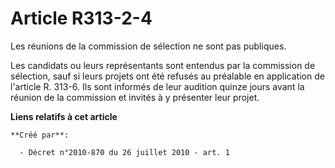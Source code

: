 # Article R313-2-4

Les réunions de la commission de sélection ne sont pas publiques. 

Les candidats ou leurs représentants sont entendus par la commission de sélection, sauf si leurs projets ont été refusés au
préalable en application de l'article R. 313-6. Ils sont informés de leur audition quinze jours avant la réunion de la
commission et invités à y présenter leur projet.

**Liens relatifs à cet article**

	**Créé par**:

	  - Décret n°2010-870 du 26 juillet 2010 - art. 1
